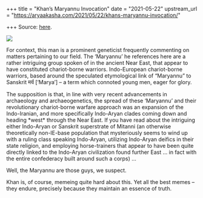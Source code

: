 +++
title = "Khan’s Maryannu Invocation"
date = "2021-05-22"
upstream_url = "https://aryaakasha.com/2021/05/22/khans-maryannu-invocation/"

+++
Source: [here](https://aryaakasha.com/2021/05/22/khans-maryannu-invocation/).

![](https://aryaakasha.files.wordpress.com/2021/05/190236105_328032042018193_8790053721090880087_n.jpg?w=531)

For context, this man is a prominent geneticist frequently commenting on
matters pertaining to our field. The ‘Maryannu’ he references here are a
rather intriguing group spoken of in the ancient Near East, that appear
to have constituted chariot-borne warriors. Indo-European chariot-borne
warriors, based around the speculated etymological link of “Maryannu” to
Sanskrit मर्य \[‘Marya’\] – a term which connoted young men, eager for
glory.

The supposition is that, in line with very recent advancements in
archaeology and archaeogenetics, the spread of these ‘Maryannu’ and
their revolutionary chariot-borne warfare approach was an expansion of
the Indo-Iranian, and more specifically Indo-Aryan clades coming down
and heading \*west\* through the Near East. If you have read about the
intriguing either Indo-Aryan or Sanskrit superstrate of Mitanni (an
otherwise theoretically non-IE-base population that mysteriously seems
to wind up with a ruling class speaking Indo-Aryan, utilizing Indo-Aryan
deifics in their state religion, and employing horse-trainers that
appear to have been quite directly linked to the Indo-Aryan civilization
found further East … in fact with the entire confederacy built around
such a corps) …

Well, the Maryannu are those guys, we suspect.

Khan is, of course, memeing quite hard about this. Yet all the best
memes – they endure, precisely because they maintain an essence of
truth.

